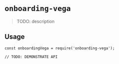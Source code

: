 # `onboarding-vega`

> TODO: description

## Usage

```
const onboardingVega = require('onboarding-vega');

// TODO: DEMONSTRATE API
```
